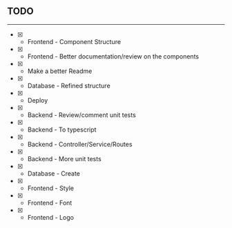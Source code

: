 ## TODO

---

- [x] - Frontend - Component Structure
- [x] - Frontend - Better documentation/review on the components
- [x] - Make a better Readme
- [x] - Database - Refined structure
- [x] - Deploy
- [x] - Backend - Review/comment unit tests
- [x] - Backend - To typescript
- [x] - Backend - Controller/Service/Routes
- [x] - Backend - More unit tests
- [x] - Database - Create
- [x] - Frontend - Style
- [x] - Frontend - Font
- [x] - Frontend - Logo
